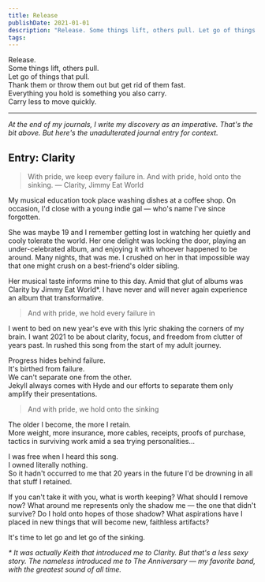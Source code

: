 ```yaml
---
title: Release
publishDate: 2021-01-01
description: "Release. Some things lift, others pull. Let go of things that pull…"
tags:
---
```


Release.  
Some things lift, others pull.  
Let go of things that pull.  
Thank them or throw them out but get rid of them fast.  
Everything you hold is something you also carry.  
Carry less to move quickly.

---

_At the end of my journals, I write my discovery as an imperative. That's the bit above. But here's the unadulterated journal entry for context._

## Entry: Clarity

> With pride, we keep every failure in.
> And with pride, hold onto the sinking.
> — Clarity, Jimmy Eat World

My musical education took place washing dishes at a coffee shop. On occasion, I'd close with a young indie gal — who's name I've since forgotten.

She was maybe 19 and I remember getting lost in watching her quietly and cooly tolerate the world. Her one delight was locking the door, playing an under-celebrated album, and enjoying it with whoever happened to be around. Many nights, that was me. I crushed on her in that impossible way that one might crush on a best-friend's older sibling.

Her musical taste informs mine to this day.
Amid that glut of albums was Clarity by Jimmy Eat World\*. I have never and will never again experience an album that transformative.

> And with pride, we hold every failure in

I went to bed on new year's eve with this lyric shaking the corners of my brain. I want 2021 to be about clarity, focus, and freedom from clutter of years past. In rushed this song from the start of my adult journey.

Progress hides behind failure.  
It's birthed from failure.  
We can't separate one from the other.  
Jekyll always comes with Hyde and our efforts to separate them only amplify their presentations.

> And with pride, we hold onto the sinking

The older I become, the more I retain.  
More weight, more insurance, more cables, receipts, proofs of purchase, tactics in surviving work amid a sea trying personalities...

I was free when I heard this song.  
I owned literally nothing.  
So it hadn't occurred to me that 20 years in the future I'd be drowning in all that stuff I retained.

If you can't take it with you, what is worth keeping? What should I remove now? What around me represents only the shadow me — the one that didn't survive? Do I hold onto hopes of those shadow? What aspirations have I placed in new things that will become new, faithless artifacts?

It's time to let go and let go of the sinking.

_\* It was actually Keith that introduced me to Clarity. But that's a less sexy story. The nameless introduced me to The Anniversary — my favorite band, with the greatest sound of all time._
